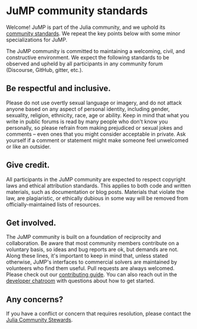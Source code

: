 # JuMP community standards

Welcome! JuMP is part of the Julia community, and we uphold its [community
standards](https://julialang.org/community/standards/). We repeat the key points
below with some minor specializations for JuMP.

The JuMP community is committed to maintaining a welcoming, civil, and
constructive environment. We expect the following standards to be observed and
upheld by all participants in any community forum (Discourse, GitHub, gitter,
etc.).

## Be respectful and inclusive.

Please do not use overtly sexual language or imagery, and do not attack anyone
based on any aspect of personal identity, including gender, sexuality, religion,
ethnicity, race, age or ability. Keep in mind that what you write in public
forums is read by many people who don't know you personally, so please refrain
from making prejudiced or sexual jokes and comments – even ones that you might
consider acceptable in private. Ask yourself if a comment or statement might
make someone feel unwelcomed or like an outsider.

## Give credit.

All participants in the JuMP community are expected to respect copyright laws
and ethical attribution standards. This applies to both code and written
materials, such as documentation or blog posts. Materials that violate the law,
are plagiaristic, or ethically dubious in some way will be removed from
officially-maintained lists of resources.

## Get involved.

The JuMP community is built on a foundation of reciprocity and collaboration. Be
aware that most community members contribute on a voluntary basis, so ideas and
bug reports are ok, but demands are not. Along these lines, it's important to
keep in mind that, unless stated otherwise, JuMP's interfaces to commercial
solvers are maintained by volunteers who find them useful. Pull requests are
always welcomed. Please check out our [contributing guide](https://github.com/JuliaOpt/JuMP.jl/blob/master/CONTRIBUTING.md).
You can also reach out in the [developer chatroom](https://gitter.im/JuliaOpt/JuMP-dev)
with questions about how to get started.

## Any concerns?

If you have a conflict or concern that requires resolution, please contact the
[Julia Community Stewards](https://julialang.org/community/stewards/).
